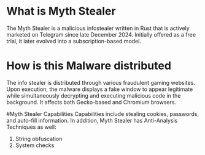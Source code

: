 # What is Myth Stealer 
The Myth Stealer is a malicious infostealer written in Rust that is actively marketed on Telegram since late December 2024. Initially offered as a free trial, it later evolved into a subscription-based model. 

<picture>


</picture>

# How is this Malware distributed 
The info stealer is distributed through various fraudulent gaming websites. Upon execution, the malware displays a fake window to appear legitimate while simultaneously decrypting and executing malicious code in the background. It affects both Gecko-based and Chromium browsers. 

#Myth Stealer Capabilities 
Capabilities include stealing cookies, passwords, and auto-fill information. In addition, Myth Stealer has Anti-Analysis Techniques as well:

1. String obfuscation
2. System checks


